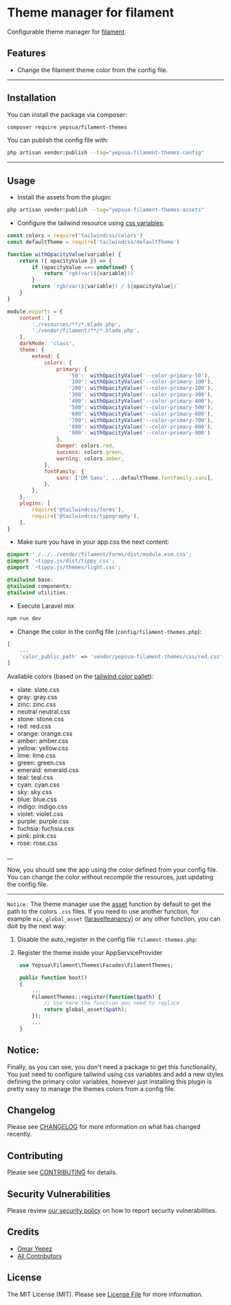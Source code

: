 # Theme manager for filament

Configurable theme manager for [filament](https://filamentphp.com/).

## Features

- Change the filament theme color from the config file.

---
## Installation

You can install the package via composer:

```bash
composer require yepsua/filament-themes
```
You can publish the config file with:

```bash
php artisan vendor:publish --tag="yepsua-filament-themes-config"
```

---
## Usage

- Install the assets from the plugin:

```bash
php artisan vendor:publish --tag="yepsua-filament-themes-assets"
```

- Configure the tailwind resource using [css variables](https://tailwindcss.com/docs/customizing-colors#using-css-variables): 

```js
const colors = require('tailwindcss/colors')
const defaultTheme = require('tailwindcss/defaultTheme')

function withOpacityValue(variable) {
    return ({ opacityValue }) => {
        if (opacityValue === undefined) {
            return `rgb(var(${variable}))`
        }
        return `rgb(var(${variable}) / ${opacityValue})`
    }
}

module.exports = {
    content: [
        './resources/**/*.blade.php',
        './vendor/filament/**/*.blade.php',
    ],
    darkMode: 'class',
    theme: {
        extend: {
            colors: {
                primary: {
                    '50':  withOpacityValue('--color-primary-50'),
                    '100': withOpacityValue('--color-primary-100'),
                    '200': withOpacityValue('--color-primary-200'),
                    '300': withOpacityValue('--color-primary-300'),
                    '400': withOpacityValue('--color-primary-400'),
                    '500': withOpacityValue('--color-primary-500'),
                    '600': withOpacityValue('--color-primary-600'),
                    '700': withOpacityValue('--color-primary-700'),
                    '800': withOpacityValue('--color-primary-800'),
                    '900': withOpacityValue('--color-primary-900')
                },
                danger: colors.red,
                success: colors.green,
                warning: colors.amber,
            },
            fontFamily: {
                sans: ['DM Sans', ...defaultTheme.fontFamily.sans],
            },
        },
    },
    plugins: [
        require('@tailwindcss/forms'),
        require('@tailwindcss/typography'),
    ],
}
```

- Make sure you have in your app.css the next content: 

```css
@import './../../vendor/filament/forms/dist/module.esm.css';
@import '~tippy.js/dist/tippy.css';
@import '~tippy.js/themes/light.css';

@tailwind base;
@tailwind components;
@tailwind utilities;
``` 

- Execute Laravel mix

```bash
npm run dev
```

- Change the color in the config file (`config/filament-themes.php`):

```php
[    
    ...
    'color_public_path' => 'vendor/yepsua-filament-themes/css/red.css',
]
```
Available colors (based on the [tailwind color pallet](https://tailwindcss.com/docs/customizing-colors)): 

* slate: slate.css
* gray: gray.css
* zinc: zinc.css
* neutral neutral.css
* stone: stone.css
* red: red.css
* orange: orange.css
* amber: amber.css
* yellow: yellow.css
* lime: lime.css
* green: green.css
* emerald: emerald.css
* teal: teal.css
* cyan: cyan.css
* sky: sky.css
* blue: blue.css
* indigo: indigo.css
* violet: violet.css
* purple: purple.css
* fuchsia: fuchsia.css
* pink: pink.css
* rose: rose.css

__

Now, you should see the app using the color defined from your config file. You can change the color without recompile the resources, just updating the config file.

---

`Notice:` The theme manager use the [asset](https://laravel.com/docs/helpers) function by default to get the path to the
colors `.css` files. If you need to use another function, for example `mix`, `global_asset` ([laravelteanancy](https://tenancyforlaravel.com/)) or any other function, you can doit by the next way:

1) Disable the auto_register in the config file `filament-themes.php`: 

2) Register the theme inside your AppServiceProvider

```php
    use Yepsua\Filament\Themes\Facades\FilamentThemes;

    public function boot()
    {
        ...
        FilamentThemes::register(function($path) {
            // Use here the function you need to replace
            return global_asset($path);
        });
        ...
    }
```

## Notice:

Finally, as you can see, you don't need a package to get this functionality, You just need to configure tailwind using css variables and add a new styles defining the primary color variables, however just installing this plugin is pretty easy to manage the themes colors from a config file.
## Changelog

Please see [CHANGELOG](CHANGELOG.md) for more information on what has changed recently.

## Contributing

Please see [CONTRIBUTING](https://github.com/spatie/.github/blob/main/CONTRIBUTING.md) for details.

## Security Vulnerabilities

Please review [our security policy](../../security/policy) on how to report security vulnerabilities.

## Credits

- [Omar Yepez](https://github.com/oyepez003)
- [All Contributors](../../contributors)

## License

The MIT License (MIT). Please see [License File](LICENSE.md) for more information.

